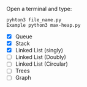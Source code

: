 Open a terminal and type:

```
pyhton3 file_name.py
Example python3 max-heap.py
```

- [x] Queue
- [x] Stack
- [x] Linked List (singly)
- [ ] Linked List (Doubly)
- [ ] Linked List (Circular)
- [ ] Trees
- [ ] Graph
